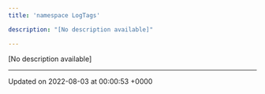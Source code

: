 ```yaml
---
title: 'namespace LogTags'

description: "[No description available]"

---
```







[No description available]






-------------------------------

Updated on 2022-08-03 at 00:00:53 +0000